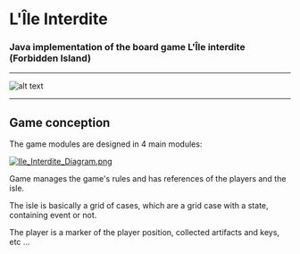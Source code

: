 # L'Île Interdite

### Java implementation of the board game L'Île interdite (Forbidden Island)



---



![alt text](http://www.cyberfab.fr/gfx/lile_interdite/lile_interdite.jpg)



---



## Game conception



The game modules are designed in 4 main modules:



[![Ile_Interdite_Diagram.png](https://s14.postimg.cc/ezux4ppyp/Ile_Interdite_Diagram.png)](https://postimg.cc/image/4psi5h031/)



Game manages the game's rules and has references of the players and the isle.



The isle is basically a grid of cases, which are a grid case with a state, containing event or not.



The player is a marker of the player position, collected artifacts and keys, etc ...
